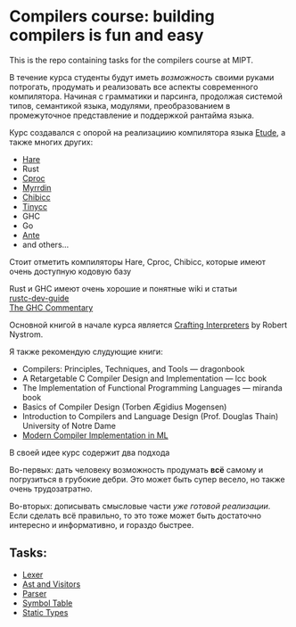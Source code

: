 # Compilers course: building compilers is fun and easy

This is the repo containing tasks for the compilers course at MIPT.

В течение курса студенты будут иметь _возможность_ своими руками потрогать,
продумать и реализовать все аспекты современного компилятора. Начиная с
грамматики и парсинга, продолжая системой типов, семантикой языка, модулями,
преобразованием в промежуточное представление и поддержкой рантайма языка.

Курс создавался с опорой на реализациию компилятора языка
[Etude](https://github.com/otakubeam/etude/), а также многих других:

- [Hare](https://harelang.org)
- Rust
- [Cproc](https://github.com/michaelforney/cproc/)
- [Myrrdin](https://eigenstate.org/myrddin/)
- [Chibicc](https://github.com/rui314/chibicc/tree/main/)
- [Tinycc](https://bellard.org/tcc/)
- GHC
- Go
- [Ante](http://antelang.org/)
- and others...

Стоит отметить компиляторы Hare, Cproc, Chibicc, которые имеют очень
доступную кодовую базу

Rust и GHC имеют очень хорошие и понятные wiki и статьи  
[rustc-dev-guide](https://rustc-dev-guide.rust-lang.org/)  
[The GHC Commentary](https://gitlab.haskell.org/ghc/ghc/-/wikis/commentary/#the-ghc-commentary)

Основной книгой в начале курса является
[Crafting Interpreters](https://craftinginterpreters.com/) by Robert Nystrom.

Я также рекомендую слудующие книги:

- Compilers: Principles, Techniques, and Tools — dragonbook
- A Retargetable C Compiler Design and Implementation — lcc book
- The Implementation of Functional Programming Languages — miranda book 
- Basics of Compiler Design (Torben Ægidius Mogensen)
- Introduction to Compilers and Language Design (Prof. Douglas Thain) University of Notre Dame
- [Modern Compiler Implementation in ML](https://annas-archive.org/search?lang=&content=&ext=&sort=&q=modern+compiler+implementation+in+ML) 


В своей идее курс содержит два подхода

Во-первых: дать человеку возможность продумать **всё** самому и погрузиться в
грубокие дебри. Это может быть супер весело, но также очень трудозатратно.

Во-вторых: дописывать смысловые части _уже готовой реализации_. Если сделать
всё правильно, то это тоже может быть достаточно интересно и информативно, и
гораздо быстрее.

## Tasks:
- [Lexer](./tasks/1-lexer.md)
- [Ast and Visitors](./tasks/2-ast-visitors.md)
- [Parser](./tasks/3-parser.md)
- [Symbol Table](./tasks/4-symbol-tables.md)
- [Static Types](./tasks/5-static-types.md)

